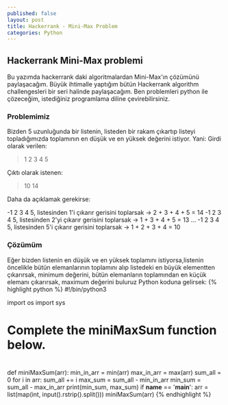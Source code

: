 ```yaml
---
published: false
layout: post
title: Hackerrank - Mini-Max Problem
categories: Python
---
```

## Hackerrank Mini-Max problemi

Bu yazımda hackerrank daki algoritmalardan Mini-Max'ın çözümünü paylaşacağım. Büyük ihtimalle yaptığım bütün Hackerrank algorithm challengesleri bir seri halinde paylaşacağım. Ben problemleri python ile çözeceğim, istediğiniz programlama diline çevirebilirsiniz.

### Problemimiz

Bizden 5 uzunluğunda bir listenin, listeden bir rakam çıkartıp listeyi topladığımızda toplamının en düşük ve en yüksek değerini istiyor. Yani:
Girdi olarak verilen:
> 1 2 3 4 5

Çıktı olarak istenen:
> 10 14

Daha da açıklamak gerekirse:

-1 2 3 4 5, listesinden 1'i çıkarır gerisini toplarsak -> 2 + 3 + 4 + 5 = 14
-1 2 3 4 5, listesinden 2'yi çıkarır gerisini toplarsak -> 1 + 3 + 4 + 5 = 13
...
-1 2 3 4 5, listesinden 5'i çıkarır gerisini toplarsak -> 1 + 2 + 3 + 4 = 10

### Çözümüm

Eğer bizden listenin en düşük ve en yüksek toplamını istiyorsa,listenin öncelikle bütün elemanlarının toplamını alıp listedeki en büyük elementten çıkarırsak, minimum değerini, bütün elemanların toplamından en küçük elemanı çıkarırsak, maximum değerini buluruz
Python koduna gelirsek:
{% highlight python %}
#!/bin/python3

import os
import sys

#
# Complete the miniMaxSum function below.
#
def miniMaxSum(arr):
    min_in_arr = min(arr)
    max_in_arr = max(arr) 
    sum_all = 0
    for i in arr:
        sum_all += i
    max_sum = sum_all - min_in_arr
    min_sum = sum_all - max_in_arr
    print(min_sum, max_sum)
if __name__ == '__main__':
    arr = list(map(int, input().rstrip().split()))
    miniMaxSum(arr)
{% endhighlight %}



